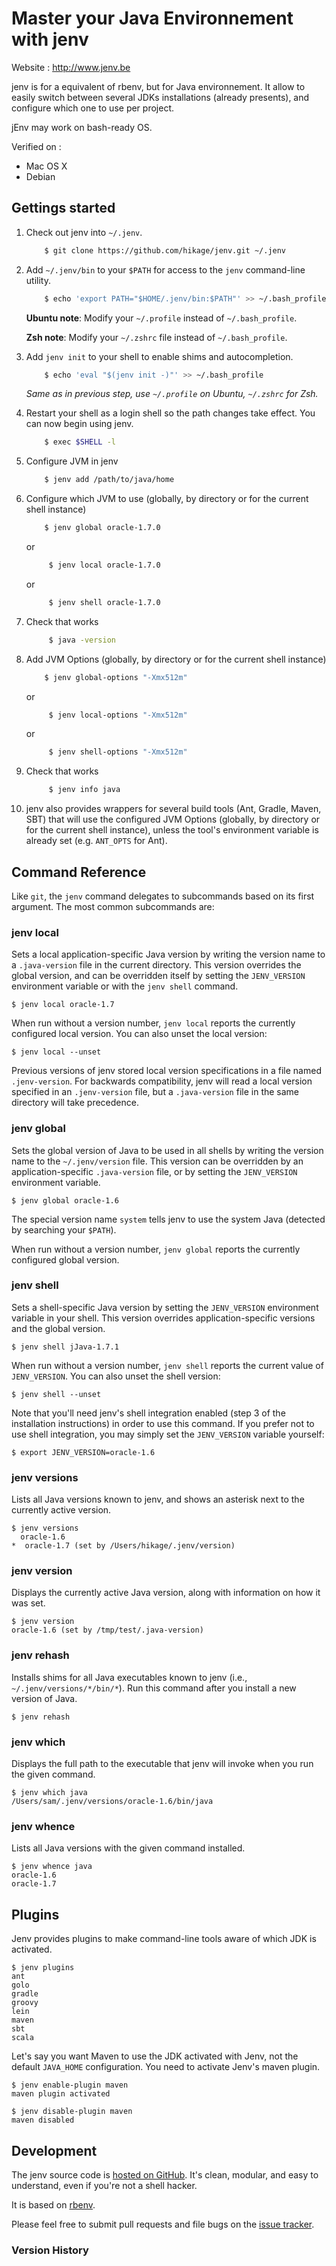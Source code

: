 # Master your Java Environnement with jenv 
Website : http://www.jenv.be

jenv is for a equivalent of rbenv, but for Java environnement.
It allow to easily switch between several JDKs installations (already presents), and configure which one to use per project.

jEnv may work on bash-ready OS. 

Verified on :

* Mac OS X 
* Debian

## Gettings started



1. Check out jenv into `~/.jenv`.

    ~~~ sh
    	$ git clone https://github.com/hikage/jenv.git ~/.jenv
    ~~~
                                                      
2. Add `~/.jenv/bin` to your `$PATH` for access to the `jenv` command-line utility.

	~~~ sh
		$ echo 'export PATH="$HOME/.jenv/bin:$PATH"' >> ~/.bash_profile
	~~~

	**Ubuntu note**: Modify your `~/.profile` instead of `~/.bash_profile`.

	**Zsh note**: Modify your `~/.zshrc` file instead of `~/.bash_profile`.   
	
3. Add `jenv init` to your shell to enable shims and autocompletion.

	~~~ sh
	    $ echo 'eval "$(jenv init -)"' >> ~/.bash_profile
	~~~

	_Same as in previous step, use `~/.profile` on Ubuntu, `~/.zshrc` for Zsh._

4. Restart your shell as a login shell so the path changes take effect. You can now begin using jenv.

	~~~ sh
		$ exec $SHELL -l
	~~~

5. Configure JVM in jenv

	~~~  sh
	    $ jenv add /path/to/java/home
	~~~

6. Configure which JVM to use (globally, by directory or for the current shell instance)

	~~~  sh
	    $ jenv global oracle-1.7.0 
	~~~                            
	
	or 
		
	~~~ sh
		 $ jenv local oracle-1.7.0 
	~~~     
	
	or 
		
	~~~ sh
		 $ jenv shell oracle-1.7.0 
	~~~
      
7. Check that works 

	~~~  sh
		 $ java -version
	~~~
8. Add JVM Options (globally, by directory or for the current shell instance)
	~~~  sh
	    $ jenv global-options "-Xmx512m" 
	~~~                            

	or 

	~~~ sh
		 $ jenv local-options "-Xmx512m" 
	~~~
	or 
	                                 
	~~~ sh
		 $ jenv shell-options "-Xmx512m" 
	~~~
 
9. Check that works 
	
	~~~ sh
		 $ jenv info java
	~~~

10. jenv also provides wrappers for several build tools (Ant, Gradle, Maven, SBT) that will use 
the configured JVM Options (globally, by directory or for the current shell instance), unless the
tool's environment variable is already set (e.g. `ANT_OPTS` for Ant).

 

                          

## Command Reference

Like `git`, the `jenv` command delegates to subcommands based on its
first argument. The most common subcommands are:

### jenv local

Sets a local application-specific Java version by writing the version
name to a `.java-version` file in the current directory. This version
overrides the global version, and can be overridden itself by setting
the `JENV_VERSION` environment variable or with the `jenv shell`
command.

    $ jenv local oracle-1.7

When run without a version number, `jenv local` reports the currently
configured local version. You can also unset the local version:

    $ jenv local --unset

Previous versions of jenv stored local version specifications in a
file named `.jenv-version`. For backwards compatibility, jenv will
read a local version specified in an `.jenv-version` file, but a
`.java-version` file in the same directory will take precedence.

### jenv global

Sets the global version of Java to be used in all shells by writing
the version name to the `~/.jenv/version` file. This version can be
overridden by an application-specific `.java-version` file, or by
setting the `JENV_VERSION` environment variable.

    $ jenv global oracle-1.6

The special version name `system` tells jenv to use the system Java
(detected by searching your `$PATH`).

When run without a version number, `jenv global` reports the
currently configured global version.

### jenv shell

Sets a shell-specific Java version by setting the `JENV_VERSION`
environment variable in your shell. This version overrides
application-specific versions and the global version.

    $ jenv shell jJava-1.7.1

When run without a version number, `jenv shell` reports the current
value of `JENV_VERSION`. You can also unset the shell version:

    $ jenv shell --unset

Note that you'll need jenv's shell integration enabled (step 3 of
the installation instructions) in order to use this command. If you
prefer not to use shell integration, you may simply set the
`JENV_VERSION` variable yourself:

    $ export JENV_VERSION=oracle-1.6

### jenv versions

Lists all Java versions known to jenv, and shows an asterisk next to
the currently active version.

    $ jenv versions
      oracle-1.6
    *  oracle-1.7 (set by /Users/hikage/.jenv/version)
    
### jenv version

Displays the currently active Java version, along with information on
how it was set.

    $ jenv version
    oracle-1.6 (set by /tmp/test/.java-version)

### jenv rehash

Installs shims for all Java executables known to jenv (i.e.,
`~/.jenv/versions/*/bin/*`). Run this command after you install a new
version of Java.

    $ jenv rehash

### jenv which

Displays the full path to the executable that jenv will invoke when
you run the given command.

    $ jenv which java
    /Users/sam/.jenv/versions/oracle-1.6/bin/java

### jenv whence

Lists all Java versions with the given command installed.

    $ jenv whence java
    oracle-1.6
    oracle-1.7

## Plugins

Jenv provides plugins to make command-line tools aware of which JDK is activated.

    $ jenv plugins
    ant
	golo
	gradle
	groovy
	lein
	maven
	sbt
	scala

Let's say you want Maven to use the JDK activated with Jenv, not the default `JAVA_HOME` configuration. You need to activate Jenv's maven plugin.

    $ jenv enable-plugin maven
    maven plugin activated

    $ jenv disable-plugin maven
    maven disabled


## Development

The jenv source code is [hosted on
GitHub](https://github.com/hikage/jenv). It's clean, modular,
and easy to understand, even if you're not a shell hacker. 

It is based on [rbenv](https://github.com/sstephenson/rbenv).

Please feel free to submit pull requests and file bugs on the [issue
tracker](https://github.com/hikage/jenv/issues).

### Version History

